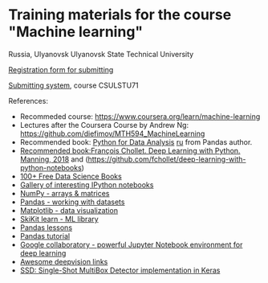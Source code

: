 # Training materials for the course "Machine learning"
Russia, Ulyanovsk
Ulyanovsk State Technical University

[Registration form for submitting](https://docs.google.com/forms/d/e/1FAIpQLSd4xKxxuWCI36k6xujAw5oE0_BQ7_XKl0Z2bBEBnFp0LvnaWg/viewform)

[Submitting system](http://okpy.org), course CSULSTU71

References:
* Recommeded course: https://www.coursera.org/learn/machine-learning
* Lectures after the Coursera Course by Andrew Ng: https://github.com/diefimov/MTH594_MachineLearning
* Recommended book: [Python for Data Analysis](http://www.amazon.com/Python-Data-Analysis-Wrangling-IPython/dp/1449319793) [ru](http://dmkpress.com/catalog/computer/programming/python/978-5-97060-315-4/) from Pandas author. 
* [Recommended book:François Chollet. Deep Learning with Python. Manning, 2018](https://www.manning.com/books/deep-learning-with-python) and (https://github.com/fchollet/deep-learning-with-python-notebooks)
* [100+ Free Data Science Books](http://www.learndatasci.com/free-books/)
* [Gallery of interesting IPython notebooks](https://github.com/ipython/ipython/wiki/A-gallery-of-interesting-IPython-Notebooks)
* [NumPy - arrays & matrices](http://www.numpy.org/)
* [Pandas - working with datasets](http://pandas.pydata.org/)
* [Matplotlib - data visualization](http://matplotlib.org/)
* [SkiKit learn - ML library](http://scikit-learn.org/stable/)
* [Pandas lessons](https://bitbucket.org/hrojas/learn-pandas)
* [Pandas tutorial](https://github.com/TomAugspurger/PyDataSeattle)
* [Google collaboratory - powerful Jupyter Notebook environment for deep learning](https://colab.research.google.com/)
* [Awesome deepvision links](https://github.com/kjw0612/awesome-deep-vision)
* [SSD: Single-Shot MultiBox Detector implementation in Keras](https://github.com/pierluigiferrari/ssd_keras)